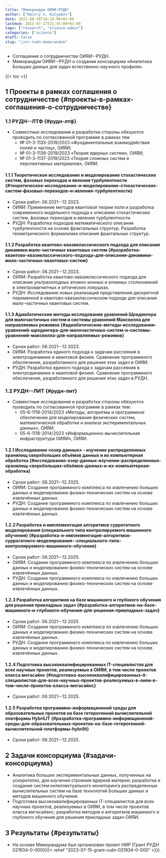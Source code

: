 ```yaml
---
title: "Меморандум ОИЯИ-РУДН"
author: ["Dmitry S. Kulyabov"]
date: 2021-08-16T18:18:00+03:00
lastmod: 2023-07-17T21:45:00+03:00
tags: ["research", "science-admin"]
categories: ["science"]
draft: false
slug: "jinr-rudn-memorandum"
---
```


-   Соглашение о сотрудничестве ОИЯИ--РУДН.
-   Меморандум ОИЯИ--РУДН о создании консорциума «Аналитика Больших данных для задач естественно-научного профиля».

<!--more-->

{{< toc >}}


## <span class="section-num">1</span> Проекты в рамках соглашения о сотрудничестве {#проекты-в-рамках-соглашения-о-сотрудничестве}


### <span class="section-num">1.1</span> РУДН--ЛТФ {#рудн-лтф}

-   Совместные исследования и разработки стороны обязуются проводить по согласованной программе в рамках тем
    -   № 01-3-1135-2019/2023 «Фундаментальные взаимодействия полей и частиц», ОИЯИ;
    -   № 01-3-1136-2019/2023 «Теория ядерных систем», ОИЯИ;
    -   № 01-3-1137-2019/2023 «Теория сложных систем и перспективных материалов», ОИЯИ.


#### <span class="section-num">1.1.1</span> Теоретическое исследование и моделирование стохастических систем, фазовых переходов  и явления турбулентности {#теоретическое-исследование-и-моделирование-стохастических-систем-фазовых-переходов-и-явления-турбулентности}

-   Сроки работ: 06.2021--12.2023.
-   ОИЯИ: Применение методов квантовой теории поля и разработка современного модельного подхода к описанию стохастических систем, фазовых переходов и явления турбулентности.
-   РУДН: Разработка подходов математического описания турбулентности на основе фрактальных структур. Разработка геометрического формализма описания фрактальных структур.


#### <span class="section-num">1.1.2</span> Разработка квантово-квазиклассического подхода для описания динамики мало-частичных квантовых систем {#разработка-квантово-квазиклассического-подхода-для-описания-динамики-мало-частичных-квантовых-систем}

-   Сроки работ: 06.2021--12.2023.
-   ОИЯИ: Разработка квантово-квазиклассического подхода для описания ультрахолодных атомно-ионных и атомных столкновений в электромагнитных и оптических ловушках.
-   РУДН: Исследование новых реализаций представления дискретной переменной в квантово-квазиклассическом подходе для описания мало-частичных квантовых систем.


#### <span class="section-num">1.1.3</span> Адиабатические методы исследования уравнений Шредингера для малочастичных систем и системы уравнений Максвелла для направляемых режимов {#адиабатические-методы-исследования-уравнений-шредингера-для-малочастичных-систем-и-системы-уравнений-максвелла-для-направляемых-режимов}

-   Сроки работ: 06.2021--12.2023.
-   ОИЯИ: Разработка единого подхода к задачам рассеяния в электродинамике и квантовой физике. Сравнение программного обеспечения, разработанного для решения этих задач в ОИЯИ.
-   РУДН: Разработка единого подхода к задачам рассеяния в электродинамике и квантовой физике. Сравнение программного обеспечения, разработанного для решения этих задач в РУДН.


### <span class="section-num">1.2</span> РУДН--ЛИТ {#рудн-лит}

-   Совместные исследования и разработки стороны обязуются проводить по согласованной программе в рамках тем:
    -   05-6-1119-2014/2023 «Методы, алгоритмы и программное обеспечение для моделирования физических систем, математической обработки и анализа экспериментальных данных», ОИЯИ;
    -   05-6-1118-2014/2023 «Информационно-вычислительная инфраструктура ОИЯИ», ОИЯИ.


#### <span class="section-num">1.2.1</span> Исследование «озер данных» - изучение распределенных хранилищ сверхбольших объёмов данных и их компьютерная обработка {#исследование-озер-данных-изучение-распределенных-хранилищ-сверхбольших-объёмов-данных-и-их-компьютерная-обработка}

-   Сроки работ: 06.2021--12.2025.
-   ОИЯИ: Создание программного комплекса по извлечению больших данных и моделированию физико-технических систем на основе извлечённых данных.
-   РУДН: Создание программного комплекса по извлечению больших данных и моделированию физико-технических систем на основе извлечённых данных.


#### <span class="section-num">1.2.2</span> Разработка и имплементация алгоритмов суррогатного моделирования (специального типа контролируемого машинного обучения) {#разработка-и-имплементация-алгоритмов-суррогатного-моделирования--специального-типа-контролируемого-машинного-обучения}

-   Сроки работ: 06.2021--12.2025.
-   ОИЯИ: Создание программного комплекса по извлечению больших данных и моделированию физико-технических систем на основе извлечённых данных.
-   РУДН: Создание программного комплекса по извлечению больших данных и моделированию физико-технических систем на основе извлечённых данных.


#### <span class="section-num">1.2.3</span> Разработка алгоритмов на базе машинного и глубокого обучения для решения прикладных задач {#разработка-алгоритмов-на-базе-машинного-и-глубокого-обучения-для-решения-прикладных-задач}

-   Сроки работ: 06.2021--12.2025.
-   ОИЯИ: Создание программного комплекса по извлечению больших данных и моделированию физико-технических систем на основе извлечённых данных.
-   РУДН: Создание программного комплекса по извлечению больших данных и моделированию физико-технических систем на основе извлечённых данных.


#### <span class="section-num">1.2.4</span> Подготовка высококвалифицированных IT-специалистов для всех научных проектов, реализуемых в ОИЯИ, в том числе проектов класса мегасайнс {#подготовка-высококвалифицированных-it-специалистов-для-всех-научных-проектов-реализуемых-в-оияи-в-том-числе-проектов-класса-мегасайнс}

-   Сроки работ: 06.2021--12.2025.


#### <span class="section-num">1.2.5</span> Разработка программно-информационной среды для образовательных проектов на базе гетерогенной вычислительной платформы HybriLIT {#разработка-программно-информационной-среды-для-образовательных-проектов-на-базе-гетерогенной-вычислительной-платформы-hybrilit}

-   Сроки работ: 06.2021--12.2025.


## <span class="section-num">2</span> Задачи консорциума {#задачи-консорциума}

-   Аналитика больших экспериментальных данных, полученных на ускорителях, для изучения строения ядерной материи; разработка и создание систем интеллектуального мониторинга распределенных вычислительных систем на базе технологий Больших данных и методов машинного обучения.
-   Подготовка высококвалифицированных IT-специалистов для всех научных проектов, реализуемых в ОИЯИ, в том числе проектов класса мегасайенс; разработка методов и алгоритмов машинного и глубокого обучения для решения прикладных задач ОИЯИ.


## <span class="section-num">3</span> Результаты {#результаты}

-   На основе Меморандума был организован проект НИР [Грант РУДН 021934-0-000]({{< relref "2023-07-15-grant-rudn-021934-0-000" >}}).
